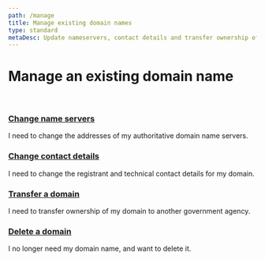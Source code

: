```yaml
---
path: /manage
title: Manage existing domain names
type: standard
metaDesc: Update nameservers, contact details and transfer ownership of gov.au domain names
---
```


# Manage an existing domain name
<br>
<div class="row">
  <div class="match-height">
    <div class="col-md-3">
      <div class="au-card au-body au-card--shadow au-card--clickable">
        <div class="au-card__inner">
          <h3 class="au-card__title"><a class="au-card--clickable__link" href="/manage/change/nameserver">Change name servers</a></h3>
          <p>I need to change the addresses of my authoritative domain name servers.</p>
        </div>
      </div>
    </div>
    <div class="col-md-3">
      <div class="au-card au-body au-card--shadow au-card--clickable">
        <div class="au-card__inner">
          <h3 class="au-card__title"><a class="au-card--clickable__link" href="/manage/change">Change contact details</a></h3>
          <p>I need to change the registrant and technical contact details for my domain.</p>
        </div>
      </div>
    </div>
    <div class="col-md-3">
      <div class="au-card au-body au-card--shadow au-card--clickable">
        <div class="au-card__inner">
          <h3 class="au-card__title"><a class="au-card--clickable__link" href="/manage/transfer">Transfer a domain</a></h3>
          <p>I need to transfer ownership of my domain to another government agency.</p>
        </div>
      </div>
    </div>
    <div class="col-md-3">
      <div class="au-card au-body au-card--shadow au-card--clickable">
        <div class="au-card__inner">
          <h3 class="au-card__title"><a class="au-card--clickable__link" href="/manage/delete">Delete a domain</a></h3>
          <p>I no longer need my domain name, and want to delete it.</p>
        </div>
      </div>
    </div>
  </div>
</div>
